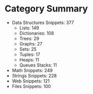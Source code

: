 # Category Summary

- Data Structures Snippets: 377
    - Lists: 149
    - Dictionaries: 108
    - Trees: 29
    - Graphs: 27
    - Sets: 25
    - Tuples: 17
    - Heaps: 11
    - Queues Stacks: 11
- Math Snippets: 249
- Strings Snippets: 228
- Web Snippets: 121
- Files Snippets: 100
